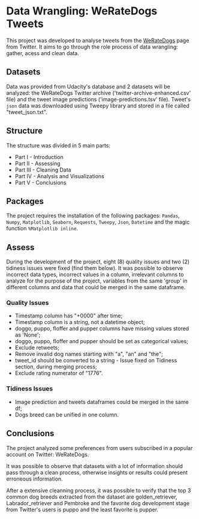 # Data Wrangling: WeRateDogs Tweets

This project was developed to analyse tweets from the [WeRateDogs](https://twitter.com/dog_rates) page from Twitter. It aims to go through the role process of data wrangling: gather, acess and clean data.

## Datasets

Data was provided from Udacity's database and 2 datasets will be analyzed: the WeRateDogs Twitter archive ('twitter-archive-enhanced.csv' file) and the tweet image predictions ('image-predictions.tsv' file). Tweet's `json` data was downloaded using Tweepy library and stored in a file called "tweet_json.txt".

## Structure

The structure was divided in 5 main parts:

* Part I - Introduction
* Part II - Assessing
* Part III - Cleaning Data
* Part IV - Analysis and Visualizations
* Part V - Conclusions

## Packages

The project requires the installation of the following packages: `Pandas`, `Numpy`, `Matplotlib`, `Seaborn`, `Requests`, `Tweepy`, `Json`, `Datetime` and the magic function `%Matplotlib inline`.

## Assess 

During the development of the project, eight (8) quality issues and two (2) tidiness issues were fixed (find them below). It was possible to observe incorrect data types, incorrect values in a column, irrelevant columns to analyze for the purpose of the project, variables from the same 'group' in different columns and data that could be merged in the same dataframe.

### Quality Issues

* Timestamp column has "+0000" after time;
* Timestamp column is a string, not a datetime object;
* doggo, puppo, floffer and pupper columns have missing values stored as 'None';
* doggo, puppo, floffer and pupper should be set as categorical values;
* Exclude retweets;
* Remove invalid dog names starting with "a", "an" and "the";
* tweet_id should be converted to a string - Issue fixed on Tidiness section, during merging process; 
* Exclude rating numerator of "1776".

### Tidiness Issues

* Image prediction and tweets dataframes could be merged in the same df;
* Dogs breed can be unified in one column.

## Conclusions

The project analyzed some preferences from users subscribed in a popular account on Twitter: WeRateDogs.

It was possible to observe that datasets with a lot of information should pass through a clean process, otherwise insights or results could present erroneous information.

After a extensive cleanning process, it was possible to verify that the top 3 common dog breeds extracted from the dataset are golden_retriever, Labrador_retriever and Pembroke and the favorite dog development stage from Twitter's users is puppo and the least favorite is pupper.
